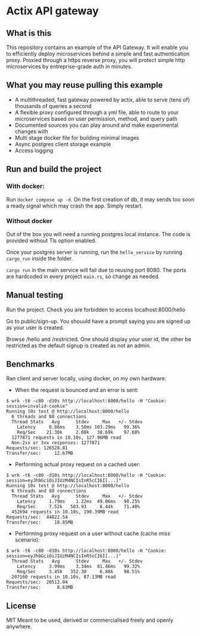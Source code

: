 # Actix API gateway


## What is this

This repository contains an example of the API Gateway. It will enable you to efficiently deploy microservices behind a simple and fast authentication proxy.
Proxied through a https reverse proxy, you will protect simple http microservices by entreprise-grade auth in minutes.

## What you may reuse pulling this example

- A multithreaded, fast gateway powered by actix, able to serve (tens of) thousands of queries a second
- A flexible proxy configured through a yml file, able to route to your microservices based on user permission, method, and query path
- Documented sources you can play around and make experimental changes with
- Multi stage docker file for building minimal images
- Async postgres client storage example
- Access logging

## Run and build the project

### With docker:

Run `docker compose up -d`. On the first creation of db, it may sends too soon a ready signal which may crash the app. Simply restart.

### Without docker

Out of the box you will need a running postgres local instance. The code is provided without Tls option enabled. 

Once your postgres server is running, run the `hello_service` by running `cargo_run` inside the folder.

`cargo run` in the main service will fail due to reusing port 8080. The ports are hardcoded in every project `main.rs`, so change as needed.

## Manual testing

Run the project. Check you are forbidden to access localhost:8000/hello

Go to public/sign-up. You shouuld have a prompt saying you are signed up as your user is created.

Browse /hello and /restricted. One should display your user id, the other be restricted as the default signup is created as not an admin.

## Benchmarks

Ran client and server locally, using docker, on my own hardware:

- When the request is bounced and an error is sent:

```
$ wrk -t6 -c80 -d10s http://localhost:8000/hello -H "Cookie: session=invalid-cookie"
Running 10s test @ http://localhost:8000/hello
  6 threads and 80 connections
  Thread Stats   Avg      Stdev     Max   +/- Stdev
    Latency     0.86ms    3.50ms 103.29ms   99.36%
    Req/Sec    21.30k     2.08k   38.69k    97.68%
  1277871 requests in 10.10s, 127.96MB read
  Non-2xx or 3xx responses: 1277871
Requests/sec: 126528.81
Transfer/sec:     12.67MB
```

- Performing actual proxy request on a cached user:

```
$ wrk -t6 -c80 -d10s http://localhost:8000/hello -H "Cookie: session=eyJhbGciOiJIUzM4NCIsInR5cCI6I[...]"
Running 10s test @ http://localhost:8000/hello
  6 threads and 80 connections
  Thread Stats   Avg      Stdev     Max   +/- Stdev
    Latency     1.79ms    1.22ms  49.06ms   90.25%
    Req/Sec     7.52k   503.93     8.44k    71.40%
  452694 requests in 10.10s, 190.39MB read
Requests/sec:  44822.54
Transfer/sec:     18.85MB
```

- Performing proxy request on a user without cache (cache miss scenario):

```
$ wrk -t6 -c80 -d10s http://localhost:8000/hello -H "Cookie: session=eyJhbGciOiJIUzM4NCIsInR5cCI6I[...]"
  Thread Stats   Avg      Stdev     Max   +/- Stdev
    Latency     3.99ms    3.34ms  81.46ms   99.32%
    Req/Sec     3.45k   352.30     6.88k    98.51%
  207160 requests in 10.10s, 87.13MB read
Requests/sec:  20512.04
Transfer/sec:      8.63MB
```

## License
MIT
Meant to be used, derived or commercialised freely and openly anywhere.
